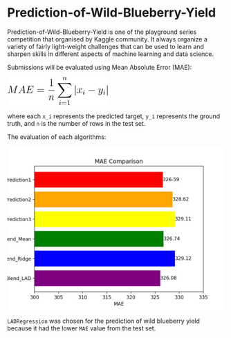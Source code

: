 # Prediction-of-Wild-Blueberry-Yield

Prediction-of-Wild-Blueberry-Yield is one of the playground series competition that organised by Kaggle community. It always organize a variety of fairly light-weight challenges that can be used to learn and sharpen skills in different aspects of machine learning and data science.

Submissions will be evaluated using Mean Absolute Error (MAE):

![](https://raw.githubusercontent.com/visipedia/iwildcam_comp/master/assets/MAE.png)

where each `x_i` represents the predicted target, `y_i` represents the ground truth, and `n` is the number of rows in the test set.

The evaluation of each algorithms: 

![](images/evaluation.png) </br> 

`LADRegression` was chosen for the prediction of wild blueberry yield because it had the lower `MAE` value from the test set.


